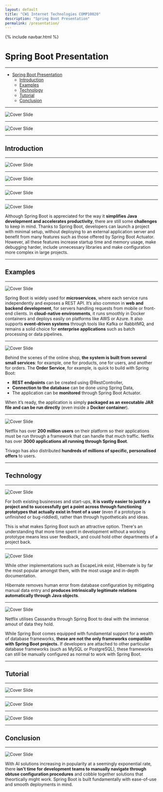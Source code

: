 ```yaml
---
layout: default
title: "CW1 Internet Technologies COMP10020"
description: "Spring Boot Presentation"
permalink: /presentation/
---
```


{% include navbar.html %}

# Spring Boot Presentation

---
- [Spring Boot Presentation](#spring-boot-presentation)
  - [Introduction](#introduction)
  - [Examples](#examples)
  - [Technology](#technology)
  - [Tutorial](#tutorial)
  - [Conclusion](#conclusion)

---


![Cover Slide](Presentation/Slide1.jpg)



 

---

![Cover Slide](Presentation/Slide2.jpg)





---
## Introduction
---

![Cover Slide](Presentation/Slide3.jpg)


---

![Cover Slide](Presentation/Slide4.jpg)


---

![Cover Slide](Presentation/Slide5.jpg)


---

![Cover Slide](Presentation/Slide6.jpg)

Although Spring Boot is appreciated for the way it **simplifies Java development and accelerates productivity**, there are still some **challenges** to keep in mind.
Thanks to Spring Boot, developers can launch a project with minimal setup, without deploying to an external application server and benefit from many features such as those offered by Spring Boot Actuator.
However, all these features increase startup time and memory usage, make debugging harder, include unnecessary libraries and make configuration more complex in large projects.

---
## Examples
---

![Cover Slide](Presentation/Slide7.jpg)

Spring Boot is widely used for **microservices**, where each service runs independently and exposes a REST API. It’s also common in **web and backend development**, for servers handling requests from mobile or front-end clients. In **cloud-native environments**, it runs smoothly in Docker containers and deploys easily on platforms like AWS or Azure. It also supports **event-driven systems** through tools like Kafka or RabbitMQ, and remains a solid choice for **enterprise applications** such as batch processing or data pipelines.

---

![Cover Slide](Presentation/Slide8.jpg)

Behind the scenes of the online shop, **the system is built from several small services**: for example, one for products, one for users, and another for orders.
The **Order Service**, for example, is quick to build with Spring Boot:
-	**REST endpoints** can be created using @RestController,
-	**Connection to the database** can be done using Spring Data,
-	The application can be **monitored** through Spring Boot Actuator.

When it’s ready, the application is simply **packaged as an executable JAR file and can be run directly** (even inside a **Docker container**).


---


![Cover Slide](Presentation/Slide9.jpg)


 Netflix has over **200 million users** on their platform so their applications must be run through a framework that can handle that much traffic. Netflix has over **3000 applications all running through Spring Boot**.

Trivago has also distributed **hundreds of millions of specific, personalised offers** to users.

---
## Technology
---

![Cover Slide](Presentation/Slide10.jpg)

For both existing businesses and start-ups, **it is vastly easier to justify a project and to successfully get a point across through functioning prototypes that actually exist in front of a user** (even if a prototype is unfinished or bug-riddled), rather than through hypotheticals and ideas.

This is what makes Spring Boot such an attractive option. There's an understanding that more time spent in development without a working prototype means less user feedback, and could hold other departments of a project back.

---

![Cover Slide](Presentation/Slide11.jpg)

While other implementations such as EscapeLink exist, Hibernate is by far the most popular amongst them, with the most usage and in-depth documentation. 

Hibernate removes human error from database configuration by mitigating manual data entry and **produces intrinsically legitimate relations automatically through Java objects**.

---

![Cover Slide](Presentation/Slide12.jpg)

Netflix utilises Cassandra through Spring Boot to deal with the immense amout of data they hold. 

While Spring Boot comes equipped with fundamental support for a wealth of database frameworks, **these are not the only frameworks compatible with Spring Boot projects.** If developers are attached to other particular database frameworks (such as MySQL or PostgreSQL), these frameworks can still be manually configured as normal to work with Spring Boot.

---

## Tutorial
---

![Cover Slide](Presentation/Slide13.jpg)


---

![Cover Slide](Presentation/Slide14.jpg)


---

![Cover Slide](Presentation/Slide15.jpg)


---

## Conclusion
---

![Cover Slide](Presentation/Slide16.jpg)

With AI solutions increasing in popularity at a seemingly exponential rate, there **isn't time for development teams to manually navigate through obtuse configuration procedures** and cobble together solutions that theortically might work. Spring Boot is built fundamentally with ease-of-use and smooth deployments in mind.
